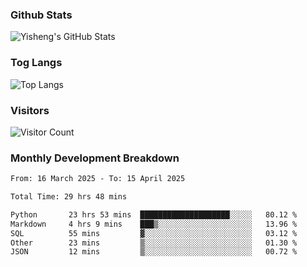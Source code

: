 ### Github Stats
![Yisheng's GitHub Stats](https://github-readme-stats-9qabuvhk1-gongyisheng.vercel.app/api?username=gongyisheng&count_private=true&show_icons=true)
### Tog Langs
![Top Langs](https://github-readme-stats-9qabuvhk1-gongyisheng.vercel.app/api/top-langs/?username=gongyisheng&layout=compact)
### Visitors
![Visitor Count](https://profile-counter.glitch.me/gongyisheng/count.svg)
### Monthly Development Breakdown
<!--START_SECTION:waka-->

```txt
From: 16 March 2025 - To: 15 April 2025

Total Time: 29 hrs 48 mins

Python       23 hrs 53 mins  ████████████████████░░░░░   80.12 %
Markdown     4 hrs 9 mins    ███▒░░░░░░░░░░░░░░░░░░░░░   13.96 %
SQL          55 mins         ▓░░░░░░░░░░░░░░░░░░░░░░░░   03.12 %
Other        23 mins         ▒░░░░░░░░░░░░░░░░░░░░░░░░   01.30 %
JSON         12 mins         ▒░░░░░░░░░░░░░░░░░░░░░░░░   00.72 %
```

<!--END_SECTION:waka-->
